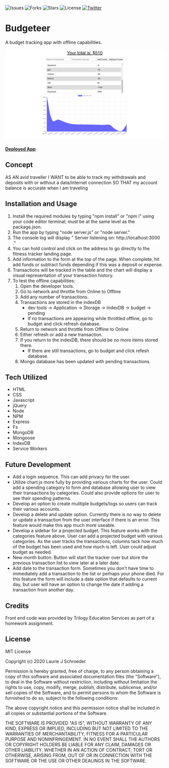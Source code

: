 
![Issues](https://img.shields.io/github/issues/clauries/Budgeteer)  ![Forks](https://img.shields.io/github/forks/clauries/Budgeteer)  ![Stars](https://img.shields.io/github/stars/clauries/Budgeteer)  ![License](https://img.shields.io/github/license/clauries/Budgeteer)  [![Twitter](https://img.shields.io/twitter/url?style=social)](https://twitter.com/intent/tweet?text=Wow:&url=https%3A%2F%2Fgithub.com%2Fclauries%2FBudgeteer)

# Budgeteer
A budget tracking app with offline capabilities.


<img src="./public/assets/images/user-interface.png" alt="App Image"/>

#### [Deployed App](https://secure-mountain-84827.herokuapp.com/)

## Concept
AS AN avid traveller
I WANT to be able to track my withdrawals and deposits with or without a data/internet connection
SO THAT my account balance is accurate when I am traveling

## Installation and Usage
1. Install the required modules by typing "npm install" or "npm i" using your code editor terminal; must be at the same level as the package.json.
2. Run the app by typing "node server.js" or "node server."
3. The console log will display " Server listening on: http://localhost:3000 ."
4. You can hold control and click on the address to go directly to the fitness tracker landing page.
5. Add information to the form at the top of the page. When complete, hit add funds or subtract funds depending if this was a deposit or expense.
6. Transactions will be tracked in the table and the chart will display a visual representation of your transaction history.
7. To test the offline capabilities:
    1. Open the developer tools.
    2. Go to network and throttle from Online to Offline
    3. Add any number of transactions.
    4. Transactions are stored in the indexDB
        * dev tools -> Application -> Storage -> IndexDB -> budget -> pending
        * If no transactions are appearing while throttled offline, go to budget and click refresh database.
    5. Return to network and throttle from Offline to Online
    6. Either refresh or add a new transaction.
    7. If you return to the indexDB, there should be no more items stored there.
        * If there are still transactions, go to budget and click refesh database.
    8. Mongo database has been updated with pending transactions.

## Tech Utilized
* HTML
* CSS
* Javascript
* jQuery
* Node
* NPM
* Express
* Fs
* MongoDB
* Mongoose
* IndexDB
* Service Workers

## Future Development
* Add a login sequence. This can add privacy for the user.
* Utilize chart.js more fully by providing various charts for the user. Could add a spending category to form and database allowing user to view their transactions by categories. Could also provide options for user to see their spending patterns.
* Develop an option to create mulitiple budgets/logs so users can track their various accounts.
* Develop a delete and update option. Currently there is no way to delete or update a transaction from the user interface if there is an error. This feature would make this app much more useable.
* Develop a sidebar for a projected budget. This feature works with the categories feature above. User can add a projected budget with various categories. As the user tracks the transactions, columns tack how much of the budget has been used and how much is left. User could adjust budget as needed. 
* New month button. Button will start the tracker over but store the previous transaction list to view later at a later date.
* Add date to the transaction form. Sometimes you don't have time to immediately add a transaction to the list or perhaps your phone died. For this feature the form will include a date option that defaults to current day, but user will have an option to change the date if adding a transaction from another day.


## Credits
Front end code was provided by Trilogy Education Services as part of a homework assignment. 

## License

MIT License

Copyright (c) 2020 Laurie J Schroeder

Permission is hereby granted, free of charge, to any person obtaining a copy
of this software and associated documentation files (the "Software"), to deal
in the Software without restriction, including without limitation the rights
to use, copy, modify, merge, publish, distribute, sublicense, and/or sell
copies of the Software, and to permit persons to whom the Software is
furnished to do so, subject to the following conditions:

The above copyright notice and this permission notice shall be included in all
copies or substantial portions of the Software.

THE SOFTWARE IS PROVIDED "AS IS", WITHOUT WARRANTY OF ANY KIND, EXPRESS OR
IMPLIED, INCLUDING BUT NOT LIMITED TO THE WARRANTIES OF MERCHANTABILITY,
FITNESS FOR A PARTICULAR PURPOSE AND NONINFRINGEMENT. IN NO EVENT SHALL THE
AUTHORS OR COPYRIGHT HOLDERS BE LIABLE FOR ANY CLAIM, DAMAGES OR OTHER
LIABILITY, WHETHER IN AN ACTION OF CONTRACT, TORT OR OTHERWISE, ARISING FROM,
OUT OF OR IN CONNECTION WITH THE SOFTWARE OR THE USE OR OTHER DEALINGS IN THE
SOFTWARE.
